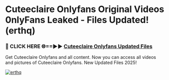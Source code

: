 # Cuteeclaire Onlyfans Original Videos 0nlyFans Leaked - Files Updated! (erthq)

<h3>🔴 CLICK HERE 🌐==►► <a href="https://tinyurl.com/ehrbuxhb" rel="nofollow">Cuteeclaire Onlyfans Updated Files</a></h3>

Get Cuteeclaire Onlyfans and all content. Now you can access all videos and pictures of Cuteeclaire Onlyfans. New Updated Files 2025!

[![erthq](https://i.imgur.com/lVYEuWS.gif)](https://tinyurl.com/ehrbuxhb)
